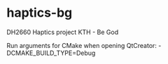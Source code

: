 haptics-bg
==========

DH2660 Haptics project KTH - Be God

Run arguments for CMake when opening QtCreator:
  -DCMAKE_BUILD_TYPE=Debug
